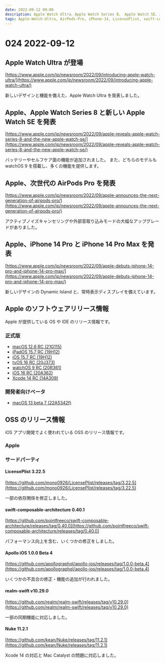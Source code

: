 ```yaml
---
date: 2022-09-12 09:00
description: Apple Watch Ultra、Apple Watch Series 8、 Apple Watch SE、iPhone 14 Pro、 iPhone 14 Pro Max の発表がありました。ほか
tags: Apple-Watch-Ultra, AirPods-Pro, iPhone-14, LicensePlist, swift-composable-architecture, Apollo iOS, realm-swift, Nuke
---
```

# 024 2022-09-12

## Apple Watch Ultra が登場

[https://www.apple.com/jp/newsroom/2022/09/introducing-apple-watch-ultra/](https://www.apple.com/jp/newsroom/2022/09/introducing-apple-watch-ultra/)

新しいデザインと機能を備えた、Apple Watch Ultra を発表しました。

## Apple、Apple Watch Series 8 と新しい Apple Watch SE を発表

[https://www.apple.com/jp/newsroom/2022/09/apple-reveals-apple-watch-series-8-and-the-new-apple-watch-se/](https://www.apple.com/jp/newsroom/2022/09/apple-reveals-apple-watch-series-8-and-the-new-apple-watch-se/)

バッテリーやセルフケア面の機能が追加されました。
また、どちらのモデルも watchOS 9 を搭載し、多くの機能を提供します。

## Apple、次世代の AirPods Pro を発表

[https://www.apple.com/jp/newsroom/2022/09/apple-announces-the-next-generation-of-airpods-pro/](https://www.apple.com/jp/newsroom/2022/09/apple-announces-the-next-generation-of-airpods-pro/)

アクティブノイズキャンセリングや外部音取り込みモードの大幅なアップグレードがありました。

## Apple、iPhone 14 Pro と iPhone 14 Pro Max を発表

[https://www.apple.com/jp/newsroom/2022/09/apple-debuts-iphone-14-pro-and-iphone-14-pro-max/](https://www.apple.com/jp/newsroom/2022/09/apple-debuts-iphone-14-pro-and-iphone-14-pro-max/)

新しいデザインの Dynamic Island と、常時表示ディスプレイを備えています。

## Apple のソフトウェアリリース情報

Apple が提供している OS や IDE のリリース情報です。

### 正式版

- [macOS 12.6 RC (21G115)](https://developer.apple.com/news/releases/?id=09072022a)
- [iPadOS 15.7 RC (19H12)](https://developer.apple.com/news/releases/?id=09072022b)
- [iOS 15.7 RC (19H12)](https://developer.apple.com/news/releases/?id=09072022c)
- [tvOS 16 RC (20J373)](https://developer.apple.com/news/releases/?id=09072022d)
- [watchOS 9 RC (20R361)](https://developer.apple.com/news/releases/?id=09072022e)
- [iOS 16 RC (20A362)](https://developer.apple.com/news/releases/?id=09072022f)
- [Xcode 14 RC (14A309)](https://developer.apple.com/news/releases/?id=09072022g)

### 開発者向けベータ

- [macOS 13 beta 7 (22A5342f)](https://developer.apple.com/news/releases/?id=09092022a)

## OSS のリリース情報

iOS アプリ開発でよく使われている OSS のリリース情報です。

### Apple

### サードパーティ

#### LicensePlist 3.22.5

[https://github.com/mono0926/LicensePlist/releases/tag/3.22.5](https://github.com/mono0926/LicensePlist/releases/tag/3.22.5)

一部の依存関係を修正しました。

#### swift-composable-architecture 0.40.1

[https://github.com/pointfreeco/swift-composable-architecture/releases/tag/0.40.0](https://github.com/pointfreeco/swift-composable-architecture/releases/tag/0.40.0)

パフォーマンス向上を含む、いくつかの修正をしました。

#### Apollo iOS 1.0.0 Beta 4

[https://github.com/apollographql/apollo-ios/releases/tag/1.0.0-beta.4](https://github.com/apollographql/apollo-ios/releases/tag/1.0.0-beta.4)

いくつかの不具合の修正・機能の追加が行われました。

#### realm-swift v10.29.0

[https://github.com/realm/realm-swift/releases/tag/v10.29.0](https://github.com/realm/realm-swift/releases/tag/v10.29.0)

一部の同期機能に対応しました。

#### Nuke 11.2.1

[https://github.com/kean/Nuke/releases/tag/11.2.1](https://github.com/kean/Nuke/releases/tag/11.2.1)

Xcode 14 の対応と Mac Catalyst の問題に対応しました。
